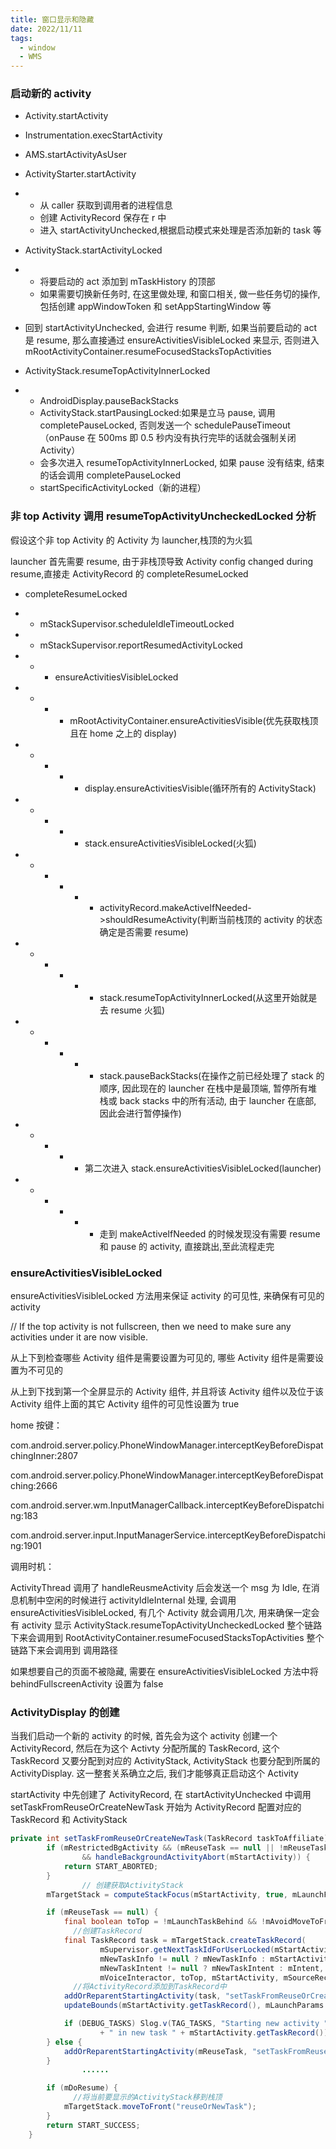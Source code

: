 ```yaml
---
title: 窗口显示和隐藏
date: 2022/11/11
tags:
  - window
  - WMS
---
```


### 启动新的 activity

- Activity.startActivity
- Instrumentation.execStartActivity
- AMS.startActivityAsUser
- ActivityStarter.startActivity

- - 从 caller 获取到调用者的进程信息
  - 创建 ActivityRecord 保存在 r 中
  - 进入 startActivityUnchecked,根据启动模式来处理是否添加新的 task 等

- ActivityStack.startActivityLocked

- - 将要启动的 act 添加到 mTaskHistory 的顶部
  - 如果需要切换新任务时, 在这里做处理, 和窗口相关, 做一些任务切的操作, 包括创建 appWindowToken 和 setAppStartingWindow 等

- 回到 startActivityUnchecked, 会进行 resume 判断, 如果当前要启动的 act 是 resume, 那么直接通过 ensureActivitiesVisibleLocked 来显示, 否则进入 mRootActivityContainer.resumeFocusedStacksTopActivities
- ActivityStack.resumeTopActivityInnerLocked

- - AndroidDisplay.pauseBackStacks
  - ActivityStack.startPausingLocked:如果是立马 pause, 调用 completePauseLocked, 否则发送一个 schedulePauseTimeout（onPause 在 500ms 即 0.5 秒内没有执行完毕的话就会强制关闭 Activity）
  - 会多次进入 resumeTopActivityInnerLocked, 如果 pause 没有结束, 结束的话会调用 completePauseLocked
  - startSpecificActivityLocked（新的进程）

### 非 top Activity 调用 resumeTopActivityUncheckedLocked 分析

假设这个非 top Activity 的 Activity 为 launcher,栈顶的为火狐

launcher 首先需要 resume, 由于非栈顶导致 Activity config changed during resume,直接走 ActivityRecord 的 completeResumeLocked

- completeResumeLocked

- - mStackSupervisor.scheduleIdleTimeoutLocked

- - mStackSupervisor.reportResumedActivityLocked

- - - ensureActivitiesVisibleLocked

- - - - mRootActivityContainer.ensureActivitiesVisible(优先获取栈顶且在 home 之上的 display)

- - - - - display.ensureActivitiesVisible(循环所有的 ActivityStack)

- - - - - stack.ensureActivitiesVisibleLocked(火狐)

- - - - - - activityRecord.makeActiveIfNeeded->shouldResumeActivity(判断当前栈顶的 activity 的状态确定是否需要 resume)

- - - - - - stack.resumeTopActivityInnerLocked(从这里开始就是去 resume 火狐)

- - - - - - stack.pauseBackStacks(在操作之前已经处理了 stack 的顺序, 因此现在的 launcher 在栈中是最顶端, 暂停所有堆栈或 back stacks 中的所有活动, 由于 launcher 在底部, 因此会进行暂停操作)

- - - - - 第二次进入 stack.ensureActivitiesVisibleLocked(launcher)

- - - - - - 走到 makeActiveIfNeeded 的时候发现没有需要 resume 和 pause 的 activity, 直接跳出,至此流程走完

### ensureActivitiesVisibleLocked

ensureActivitiesVisibleLocked 方法用来保证 activity 的可见性, 来确保有可见的 activity

// If the top activity is not fullscreen, then we need to make sure any activities under it are now visible.

从上下到检查哪些 Activity 组件是需要设置为可见的, 哪些 Activity 组件是需要设置为不可见的

从上到下找到第一个全屏显示的 Activity 组件, 并且将该 Activity 组件以及位于该 Activity 组件上面的其它 Activity 组件的可见性设置为 true

home 按键：

com.android.server.policy.PhoneWindowManager.interceptKeyBeforeDispatchingInner:2807

com.android.server.policy.PhoneWindowManager.interceptKeyBeforeDispatching:2666

com.android.server.wm.InputManagerCallback.interceptKeyBeforeDispatching:183

com.android.server.input.InputManagerService.interceptKeyBeforeDispatching:1901

调用时机：

ActivityThread 调用了 handleReusmeActivity 后会发送一个 msg 为 Idle, 在消息机制中空闲的时候进行 activityIdleInternal 处理, 会调用 ensureActivitiesVisibleLocked, 有几个 Activity 就会调用几次, 用来确保一定会有 activity 显示
ActivityStack.resumeTopActivityUncheckedLocked 整个链路下来会调用到
RootActivityContainer.resumeFocusedStacksTopActivities 整个链路下来会调用到
调用路径

如果想要自己的页面不被隐藏, 需要在 ensureActivitiesVisibleLocked 方法中将 behindFullscreenActivity 设置为 false

### ActivityDisplay 的创建

当我们启动一个新的 activity 的时候, 首先会为这个 activity 创建一个 ActivityRecord, 然后在为这个 Activty 分配所属的 TaskRecord, 这个 TaskRecord 又要分配到对应的 ActivityStack, ActivityStack 也要分配到所属的 ActivityDisplay. 这一整套关系确立之后, 我们才能够真正启动这个 Activity

startActivity 中先创建了 ActivityRecord, 在 startActivityUnchecked 中调用 setTaskFromReuseOrCreateNewTask 开始为 ActivityRecord 配置对应的 TaskRecord 和 ActivityStack

```java
private int setTaskFromReuseOrCreateNewTask(TaskRecord taskToAffiliate) {
        if (mRestrictedBgActivity && (mReuseTask == null || !mReuseTask.containsAppUid(mCallingUid))
                && handleBackgroundActivityAbort(mStartActivity)) {
            return START_ABORTED;
        }
				// 创建获取ActivityStack
        mTargetStack = computeStackFocus(mStartActivity, true, mLaunchFlags, mOptions);

        if (mReuseTask == null) {
            final boolean toTop = !mLaunchTaskBehind && !mAvoidMoveToFront;
	          //创建TaskRecord
            final TaskRecord task = mTargetStack.createTaskRecord(
                    mSupervisor.getNextTaskIdForUserLocked(mStartActivity.mUserId),
                    mNewTaskInfo != null ? mNewTaskInfo : mStartActivity.info,
                    mNewTaskIntent != null ? mNewTaskIntent : mIntent, mVoiceSession,
                    mVoiceInteractor, toTop, mStartActivity, mSourceRecord, mOptions);
	          //将ActivityRecord添加到TaskRecord中
            addOrReparentStartingActivity(task, "setTaskFromReuseOrCreateNewTask - mReuseTask");
            updateBounds(mStartActivity.getTaskRecord(), mLaunchParams.mBounds);

            if (DEBUG_TASKS) Slog.v(TAG_TASKS, "Starting new activity " + mStartActivity
                    + " in new task " + mStartActivity.getTaskRecord());
        } else {
            addOrReparentStartingActivity(mReuseTask, "setTaskFromReuseOrCreateNewTask");
        }
				......

        if (mDoResume) {
	          //将当前要显示的ActivityStack移到栈顶
            mTargetStack.moveToFront("reuseOrNewTask");
        }
        return START_SUCCESS;
    }
```

